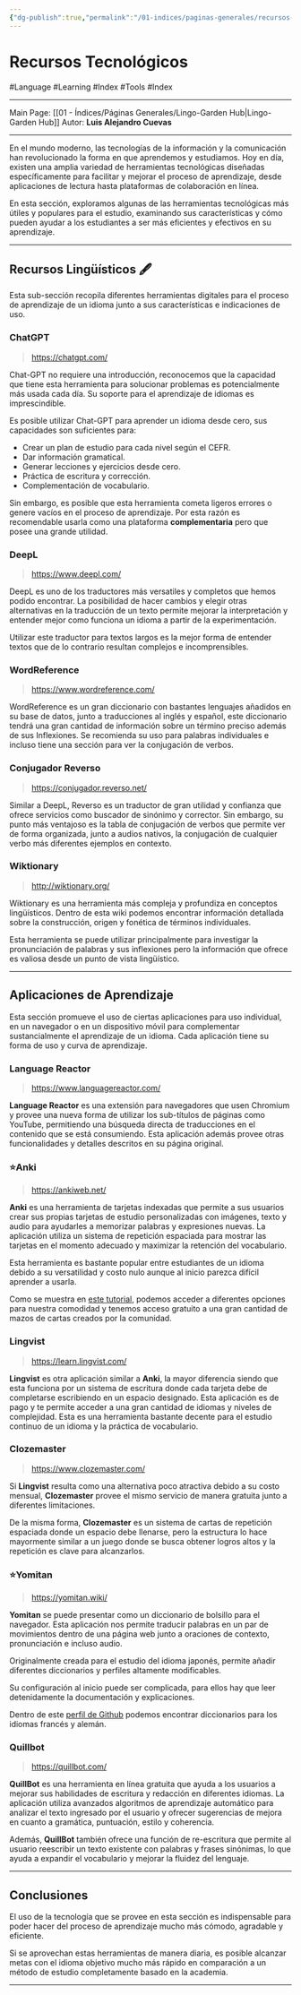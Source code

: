 ```yaml
---
{"dg-publish":true,"permalink":"/01-indices/paginas-generales/recursos-tecnologicos/"}
---
```


# Recursos Tecnológicos
#Language #Learning #Index #Tools #Index 
___
Main Page: [[01 - Índices/Páginas Generales/Lingo-Garden Hub\|Lingo-Garden Hub]]
Autor: **Luis Alejandro Cuevas**
___
En el mundo moderno, las tecnologías de la información y la comunicación han revolucionado la forma en que aprendemos y estudiamos. Hoy en día, existen una amplia variedad de herramientas tecnológicas diseñadas específicamente para facilitar y mejorar el proceso de aprendizaje, desde aplicaciones de lectura hasta plataformas de colaboración en línea.

En esta sección, exploramos algunas de las herramientas tecnológicas más útiles y populares para el estudio, examinando sus características y cómo pueden ayudar a los estudiantes a ser más eficientes y efectivos en su aprendizaje.
___
## Recursos Lingüísticos 🖋️
Esta sub-sección recopila diferentes herramientas digitales para el proceso de aprendizaje de un idioma junto a sus características e indicaciones de uso.
### ChatGPT
>https://chatgpt.com/

Chat-GPT no requiere una introducción, reconocemos que la capacidad que tiene esta herramienta para solucionar problemas es potencialmente más usada cada día. Su soporte para el aprendizaje de idiomas es imprescindible.

Es posible utilizar Chat-GPT para aprender un idioma desde cero, sus capacidades son suficientes para:

- Crear un plan de estudio para cada nivel según el CEFR.
- Dar información gramatical.
- Generar lecciones y ejercicios desde cero.
- Práctica de escritura y corrección.
- Complementación de vocabulario.

Sin embargo, es posible que esta herramienta cometa ligeros errores o genere vacíos en el proceso de aprendizaje. Por esta razón es recomendable usarla como una plataforma **complementaria** pero que posee una grande utilidad.
### DeepL
> https://www.deepl.com/

DeepL es uno de los traductores más versatiles y completos que hemos podido encontrar. La posibilidad de hacer cambios y elegir otras alternativas en la traducción de un texto permite mejorar la interpretación y entender mejor como funciona un idioma a partir de la experimentación.

Utilizar este traductor para textos largos es la mejor forma de entender textos que de lo contrario resultan complejos e incomprensibles.
### WordReference
> https://www.wordreference.com/

WordReference es un gran diccionario con bastantes lenguajes añadidos en su base de datos, junto a traducciones al inglés y español, este diccionario tendrá una gran cantidad de información sobre un término preciso además de sus Inflexiones. Se recomienda su uso para palabras individuales e incluso tiene una sección para ver la conjugación de verbos.
### Conjugador Reverso
> https://conjugador.reverso.net/

Similar a DeepL, Reverso es un traductor de gran utilidad y confianza que ofrece servicios como buscador de sinónimo y corrector. Sin embargo, su punto más ventajoso es la tabla de conjugación de verbos que permite ver de forma organizada, junto a audios nativos, la conjugación de cualquier verbo más diferentes ejemplos en contexto.
### Wiktionary
> http://wiktionary.org/

Wiktionary es una herramienta más compleja y profundiza en conceptos lingüísticos. Dentro de esta wiki podemos encontrar información detallada sobre la construcción, origen y fonética de términos individuales.

Esta herramienta se puede utilizar principalmente para investigar la pronunciación de palabras y sus inflexiones pero la información que ofrece es valiosa desde un punto de vista lingüístico.
___
## Aplicaciones de Aprendizaje
Esta sección promueve el uso de ciertas aplicaciones para uso individual, en un navegador o en un dispositivo móvil para complementar sustancialmente el aprendizaje de un idioma. Cada aplicación tiene su forma de uso y curva de aprendizaje.
### Language Reactor
> https://www.languagereactor.com/

**Language Reactor** es una extensión para navegadores que usen Chromium y provee una nueva forma de utilizar los sub-títulos de páginas como YouTube, permitiendo una búsqueda directa de traducciones en el contenido que se está consumiendo. Esta aplicación además provee otras funcionalidades y detalles descritos en su página original.
###  ⭐Anki
> https://ankiweb.net/

**Anki** es una herramienta de tarjetas indexadas que permite a sus usuarios crear sus propias tarjetas de estudio personalizadas con imágenes, texto y audio para ayudarles a memorizar palabras y expresiones nuevas. La aplicación utiliza un sistema de repetición espaciada para mostrar las tarjetas en el momento adecuado y maximizar la retención del vocabulario.

Esta herramienta es bastante popular entre estudiantes de un idioma debido a su versatilidad y costo nulo aunque al inicio parezca difícil aprender a usarla.

Como se muestra en [este tutorial](https://www.youtube.com/watch?v=6BJgxHC3Yuc), podemos acceder a diferentes opciones para nuestra comodidad y tenemos acceso gratuito a una gran cantidad de mazos de cartas creados por la comunidad.

### Lingvist
> https://learn.lingvist.com/

**Lingvist** es otra aplicación similar a **Anki**, la mayor diferencia siendo que esta funciona por un sistema de escritura donde cada tarjeta debe de completarse escribiendo en un espacio designado. Esta aplicación es de pago y te permite acceder a una gran cantidad de idiomas y niveles de complejidad. Esta es una herramienta bastante decente para el estudio continuo de un idioma y la práctica de vocabulario.
### Clozemaster
> https://www.clozemaster.com/

Si **Lingvist** resulta como una alternativa poco atractiva debido a su costo mensual, **Clozemaster** provee el mismo servicio de manera gratuita junto a diferentes limitaciones.

De la misma forma, **Clozemaster** es un sistema de cartas de repetición espaciada donde un espacio debe llenarse, pero la estructura lo hace mayormente similar a un juego donde se busca obtener logros altos y la repetición es clave para alcanzarlos.
### ⭐Yomitan
> https://yomitan.wiki/

**Yomitan** se puede presentar como un diccionario de bolsillo para el navegador. Esta aplicación nos permite traducir palabras en un par de movimientos dentro de una página web junto a oraciones de contexto, pronunciación e incluso audio.

Originalmente creada para el estudio del idioma japonés, permite añadir diferentes diccionarios y perfiles altamente modificables.

Su configuración al inicio puede ser complicada, para ellos hay que leer detenidamente la documentación y explicaciones.

Dentro de este [perfil de Github](https://github.com/seth-js) podemos encontrar diccionarios para los idiomas francés y alemán.
### Quillbot
> https://quillbot.com/

**QuillBot** es una herramienta en línea gratuita que ayuda a los usuarios a mejorar sus habilidades de escritura y redacción en diferentes idiomas. La aplicación utiliza avanzados algoritmos de aprendizaje automático para analizar el texto ingresado por el usuario y ofrecer sugerencias de mejora en cuanto a gramática, puntuación, estilo y coherencia.

Además, **QuillBot** también ofrece una función de re-escritura que permite al usuario reescribir un texto existente con palabras y frases sinónimas, lo que ayuda a expandir el vocabulario y mejorar la fluidez del lenguaje.
___
## Conclusiones
El uso de la tecnología que se provee en esta sección es indispensable para poder hacer del proceso de aprendizaje mucho más cómodo, agradable y eficiente.

Si se aprovechan estas herramientas de manera diaria, es posible alcanzar metas con el idioma objetivo mucho más rápido en comparación a un método de estudio completamente basado en la academia.
___
